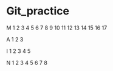 # Git_practice



M 1 2 3 4 5 6 7 8 9 10 11 12 13 14 15 16 17

A 1 2 3

I 1 2 3 4 5

N 1 2 3 4 5 6 7 8
